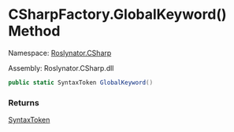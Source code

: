 # CSharpFactory\.GlobalKeyword\(\) Method

Namespace: [Roslynator.CSharp](../../README.md)

Assembly: Roslynator\.CSharp\.dll

```csharp
public static SyntaxToken GlobalKeyword()
```

### Returns

[SyntaxToken](https://docs.microsoft.com/en-us/dotnet/api/microsoft.codeanalysis.syntaxtoken)


